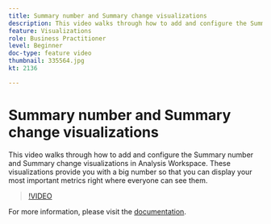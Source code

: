 ```yaml
---
title: Summary number and Summary change visualizations
description: This video walks through how to add and configure the Summary number and Summary change visualizations in Analysis Workspace. These visualizations provide you with a big number so that you can display your most important metrics right where everyone can see them.
feature: Visualizations
role: Business Practitioner
level: Beginner
doc-type: feature video
thumbnail: 335564.jpg
kt: 2136

---
```


# Summary number and Summary change visualizations

This video walks through how to add and configure the Summary number and Summary change visualizations in Analysis Workspace. These visualizations provide you with a big number so that you can display your most important metrics right where everyone can see them.

>[!VIDEO](https://video.tv.adobe.com/v/335564/?quality=12&learn=on)

For more information, please visit the [documentation](https://experienceleague.adobe.com/docs/analytics/analyze/analysis-workspace/visualizations/summary-number-change.html).
